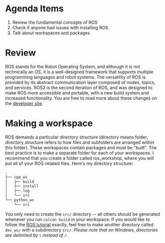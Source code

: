 # Agenda Items
1. Review the fundamental concepts of ROS
2. Check if anyone had issues with installing ROS
3. Talk about workspaces and packages

# Review
ROS stands for the Robot Operating System, and although it is not technically an OS, it is a well-designed framework that supports multiple programming languages and robot systems. The versatility of ROS is provided by its abstract communication layer composed of nodes, topics, and services. ROS2 is the second iteration of ROS, and was designed to make ROS more accessible and portable, with a new build system and increased functionality. You are free to read more about these changes on the [developer site](https://design.ros2.org/articles/changes.html).

# Making a workspace
ROS demands a particular directory structure (directory means folder, directory structure refers to how files and subfolders are arranged within this folder). These workspaces contain packages and must be "built". The best practice is to make a separate folder for each of your workspaces. I recommend that you create a folder called ros_workshop, where you will put all of your ROS-related files. Here's my directory structure:

```bash
.
├── cpp_ws
│   ├── build
│   ├── install
│   ├── log
│   └── src
└── python_ws
    └── src
```

You only need to create the `src/` directory -- all others should be generated whenever you run `colcon build` in your workspace. If you would like to follow the [ROS tutorial](https://index.ros.org/doc/ros2/Tutorials/Workspace/Creating-A-Workspace/) exactly, feel free to make another directory called `dev_ws/` with a subdirectory `src/`. *Please note that on Windows, directories are delimited by `\` instead of `/`.*
